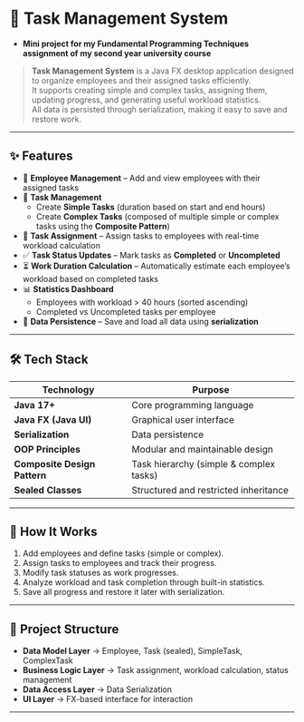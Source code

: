 # 📌 Task Management System  
-  **Mini project for my Fundamental Programming Techniques assignment of my second year university course**

> **Task Management System** is a Java FX desktop application designed to organize employees and their assigned tasks efficiently.  
> It supports creating simple and complex tasks, assigning them, updating progress, and generating useful workload statistics.  
> All data is persisted through serialization, making it easy to save and restore work.  

---

## ✨ Features  

- 👥 **Employee Management** – Add and view employees with their assigned tasks  
- 📝 **Task Management**  
  - Create **Simple Tasks** (duration based on start and end hours)  
  - Create **Complex Tasks** (composed of multiple simple or complex tasks using the **Composite Pattern**)  
- 📌 **Task Assignment** – Assign tasks to employees with real-time workload calculation  
- ✅ **Task Status Updates** – Mark tasks as **Completed** or **Uncompleted**  
- ⏳ **Work Duration Calculation** – Automatically estimate each employee’s workload based on completed tasks  
- 📊 **Statistics Dashboard**  
  - Employees with workload > 40 hours (sorted ascending)  
  - Completed vs Uncompleted tasks per employee  
- 💾 **Data Persistence** – Save and load all data using **serialization**  

---

## 🛠 Tech Stack  

| Technology | Purpose |
|------------|---------|
| **Java 17+** | Core programming language |
| **Java FX (Java UI)** | Graphical user interface |
| **Serialization** | Data persistence |
| **OOP Principles** | Modular and maintainable design |
| **Composite Design Pattern** | Task hierarchy (simple & complex tasks) |
| **Sealed Classes** | Structured and restricted inheritance |

---

## 🚀 How It Works  

1. Add employees and define tasks (simple or complex).  
2. Assign tasks to employees and track their progress.  
3. Modify task statuses as work progresses.  
4. Analyze workload and task completion through built-in statistics.  
5. Save all progress and restore it later with serialization.  

---

## 📂 Project Structure  

- **Data Model Layer** → Employee, Task (sealed), SimpleTask, ComplexTask  
- **Business Logic Layer** → Task assignment, workload calculation, status management  
- **Data Access Layer** → Data Serialization  
- **UI Layer** → FX-based interface for interaction  

---
